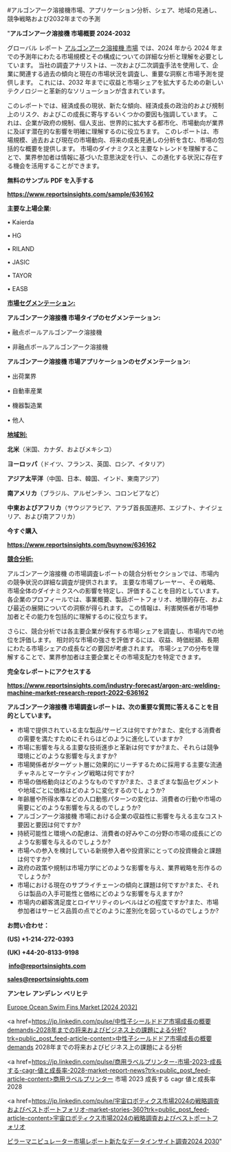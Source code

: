 #アルゴンアーク溶接機市場、アプリケーション分析、シェア、地域の見通し、競争戦略および2032年までの予測

"<strong>アルゴンアーク溶接機 市場概要 2024-2032</strong>

グローバル レポート <a href=https://www.reportsinsights.com/sample/636162>アルゴンアーク溶接機 市場</a> では、2024 年から 2024 年までの予測年にわたる市場規模とその構成についての詳細な分析と理解を必要としています。 当社の調査アナリストは、一次および二次調査手法を使用して、企業に関連する過去の傾向と現在の市場状況を調査し、重要な洞察と市場予測を提供します。 これには、2032 年までに収益と市場シェアを拡大​​するための新しいテクノロジーと革新的なソリューションが含まれています。

このレポートでは、経済成長の現状、新たな傾向、経済成長の政治的および規制上のリスク、およびこの成長に寄与するいくつかの要因も強調しています。 これは、企業が政府の規制、個人支出、世界的に拡大する都市化、市場動向が業界に及ぼす潜在的な影響を明確に理解するのに役立ちます。 このレポートは、市場規模、過去および現在の市場動向、将来の成長見通しの分析を含む、市場の包括的な概要を提供します。 市場のダイナミクスと主要なトレンドを理解することで、業界参加者は情報に基づいた意思決定を行い、この進化する状況に存在する機会を活用することができます。

<strong><b>無料のサンプル PDF を入手する</b></strong>

<a href=https://www.reportsinsights.com/sample/636162><strong><u>https://www.reportsinsights.com/sample/636162</u></strong></a>

<strong>主要な上場企業:</strong>

• Kaierda 

• HG 

• RILAND 

• JASIC 

• TAYOR 

• EASB

<strong><u>市場セグメンテーション</u></strong><strong><u>:</u></strong>

<strong>アルゴンアーク溶接機 市場タイプのセグメンテーション:</strong>

• 融点ポールアルゴンアーク溶接機

• 非融点ポールアルゴンアーク溶接機

<strong>アルゴンアーク溶接機 市場アプリケーションのセグメンテーション:</strong>

• 出荷業界

• 自動車産業

• 機器製造業

• 他人

<strong><u>地域別</u></strong><strong><u>:</u></strong>

<strong>北米</strong>（米国、カナダ、およびメキシコ）

<strong>ヨーロッパ</strong>（ドイツ、フランス、英国、ロシア、イタリア）

<strong>アジア太平洋</strong>（中国、日本、韓国、インド、東南アジア）

<strong>南アメリカ</strong>（ブラジル、アルゼンチン、コロンビアなど）

<strong>中東およびアフリカ</strong>（サウジアラビア、アラブ首長国連邦、エジプト、ナイジェリア、および南アフリカ）

<strong>今すぐ購入</strong>

<a href=https://www.reportsinsights.com/buynow/636162><strong><u>https://www.reportsinsights.com/buynow/636162</u></strong></a>

<strong><u>競合分析:</u></strong>

アルゴンアーク溶接機 の市場調査レポートの競合分析セクションでは、市場内の競争状況の詳細な調査が提供されます。 主要な市場プレーヤー、その戦略、市場全体のダイナミクスへの影響を特定し、評価することを目的としています。 各企業のプロフィールでは、事業概要、製品ポートフォリオ、地理的存在、および最近の展開についての洞察が得られます。 この情報は、利害関係者が市場参加者とその能力を包括的に理解するのに役立ちます。

さらに、競合分析では各主要企業が保有する市場シェアを調査し、市場内での地位を評価します。 相対的な市場の強さを評価するには、収益、時価総額、長期にわたる市場シェアの成長などの要因が考慮されます。 市場シェアの分布を理解することで、業界参加者は主要企業とその市場支配力を特定できます。

<strong>完全なレポートにアクセスする</strong>

<a href=https://www.reportsinsights.com/industry-forecast/argon-arc-welding-machine-market-research-report-2022-636162><strong><u><b>https://www.reportsinsights.com/industry-forecast/argon-arc-welding-machine-market-research-report-2022-636162</b></u></strong></a>

<strong><b>アルゴンアーク溶接機 市場調査レポートは、次の重要な質問に答えることを目的としています。</b></strong>
<ul>
  <li>市場で提供されている主な製品/サービスは何ですか?また、変化する消費者の需要を満たすためにそれらはどのように進化していますか?</li>
  <li>市場に影響を与える主要な技術進歩と革新は何ですか?また、それらは競争環境にどのような影響を与えますか?</li>
  <li>市場関係者がターゲット層に効果的にリーチするために採用する主要な流通チャネルとマーケティング戦略は何ですか?</li>
  <li>市場の価格動向はどのようなものですか?また、さまざまな製品セグメントや地域ごとに価格はどのように変化するのでしょうか?</li>
  <li>年齢層や所得水準などの人口動態パターンの変化は、消費者の行動や市場の需要にどのような影響を与えるのでしょうか?</li>
  <li>アルゴンアーク溶接機 市場における企業の収益性に影響を与える主なコスト要因と要因は何ですか?</li>
  <li>持続可能性と環境への配慮は、消費者の好みやこの分野の市場の成長にどのような影響を与えるのでしょうか?</li>
  <li>市場への参入を検討している新規参入者や投資家にとっての投資機会と課題は何ですか?</li>
  <li>政府の政策や規制は市場力学にどのような影響を与え、業界戦略を形作るのでしょうか?</li>
  <li>市場における現在のサプライチェーンの傾向と課題は何ですか?また、それらは製品の入手可能性と価格にどのような影響を与えますか?</li>
  <li>市場内の顧客満足度とロイヤリティのレベルはどの程度ですか?また、市場参加者はサービス品質の点でどのように差別化を図っているのでしょうか?</li>
</ul>
<strong>お問い合わせ：</strong>

<strong>(US) +1-214-272-0393</strong>

<strong>(UK) +44-20-8133-9198</strong>

<strong> </strong><a href=info@reportsinsights.com><strong><u>info@reportsinsights.com</u></strong></a>

<a href=sales@reportsinsights.com><strong><u>sales@reportsinsights.com</u></strong></a>

<strong>アンセレ アンデレン ベリヒテ</strong>

<a href=https://www.linkedin.com/pulse/europe-ocean-swim-fins-markets-strategic-view-vn6nf/>Europe Ocean Swim Fins Market [2024 2032]</a>

<a href=https://jp.linkedin.com/pulse/中性子シールドドア市場成長の概要demands-2028年までの将来およびビジネス上の課題による分析?trk=public_post_feed-article-content>中性子シールドドア市場成長の概要demands 2028年までの将来およびビジネス上の課題による分析</a>

<a href=https://jp.linkedin.com/pulse/商用ラベルプリンター-市場-2023-成長する-cagr-値と成長率-2028-market-report-news?trk=public_post_feed-article-content>商用ラベルプリンター 市場 2023 成長する cagr 値と成長率 2028</a>

<a href=https://jp.linkedin.com/pulse/宇宙ロボティクス市場2024の戦略調査およびベストポートフォリオ-market-stories-360?trk=public_post_feed-article-content>宇宙ロボティクス市場2024の戦略調査およびベストポートフォリオ</a>

<a href=https://www.linkedin.com/pulse/ピラーマニピュレーター市場レポート新たなデータインサイト調査2024-2030-reportsinsights-pvt-ltd-eb2jf/>ピラーマニピュレーター市場レポート新たなデータインサイト調査2024 2030</a>"
